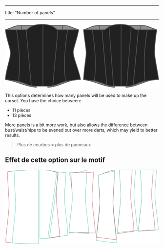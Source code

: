 - - -
title: "Number of panels"
- - -

![The panels option on Cathrin](./panels.svg)

This options determines how many panels will be used to make up the corset. You have the choice between:

- 11 pièces
- 13 pièces

More panels is a bit more work, but also allows the difference between bust/waist/hips to be evened out over more darts, which may yield to better results.

> Plus de courbes = plus de panneaux

## Effet de cette option sur le motif

![Cette image montre l'effet de cette option en superposant plusieurs variantes qui ont une valeur différente pour cette option](cathrin_panels_sample.svg "Effet de cette option sur le modèle")
